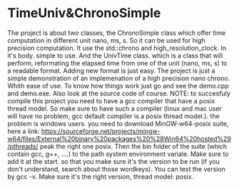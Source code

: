 # TimeUniv&ChronoSimple
The project is about two classes, the ChronoSimple class which offer time computation in different unit nano, ms, s. So it can be used for high precision computation.
It use the std::chrono and high_resolution_clock. In it's body. simple to use. And the UnivTime class. which is a class that will perform, reformating the elapsed time from one of the unit (nano, ms, s) to a readable format. Adding new format is just easy. The project is just a simple demonstration of an implemenation of a high precision nano chrono. Whith ease of use. To know how things work just go and see the demo.cpp and demo.exe. Also look at the source code of course. 
NOTE: to succesfuly compile this project you need to have a gcc compiler that have a posix thread model. So make sure to have such a compiler (linux and mac user will have no problem, gcc default compiler is a posix thread model.). the problem is windows users. you need to download MinGW-w64-posix suite, here a link: https://sourceforge.net/projects/mingw-w64/files/External%20binary%20packages%20%28Win64%20hosted%29/pthreads/
peak the right one posix. Then the bin folder of the suite (which contain gcc, g++, ....) to the path system environment variale. Make sure to add it at the start. so that you make sure it's the version to be run (if you don't understand, search about those wordkeys). You can test the version by gcc -v. Make sure it's the right version, thread model: posix. 

